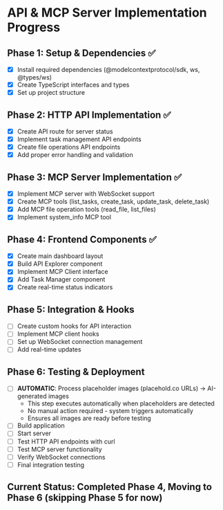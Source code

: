 # API & MCP Server Implementation Progress

## Phase 1: Setup & Dependencies ✅
- [x] Install required dependencies (@modelcontextprotocol/sdk, ws, @types/ws)
- [x] Create TypeScript interfaces and types
- [x] Set up project structure

## Phase 2: HTTP API Implementation ✅
- [x] Create API route for server status
- [x] Implement task management API endpoints
- [x] Create file operations API endpoints
- [x] Add proper error handling and validation

## Phase 3: MCP Server Implementation ✅
- [x] Implement MCP server with WebSocket support
- [x] Create MCP tools (list_tasks, create_task, update_task, delete_task)
- [x] Add MCP file operation tools (read_file, list_files)
- [x] Implement system_info MCP tool

## Phase 4: Frontend Components ✅
- [x] Create main dashboard layout
- [x] Build API Explorer component
- [x] Implement MCP Client interface
- [x] Add Task Manager component
- [x] Create real-time status indicators

## Phase 5: Integration & Hooks
- [ ] Create custom hooks for API interaction
- [ ] Implement MCP client hooks
- [ ] Set up WebSocket connection management
- [ ] Add real-time updates

## Phase 6: Testing & Deployment
- [ ] **AUTOMATIC**: Process placeholder images (placehold.co URLs) → AI-generated images
  - This step executes automatically when placeholders are detected
  - No manual action required - system triggers automatically
  - Ensures all images are ready before testing
- [ ] Build application
- [ ] Start server
- [ ] Test HTTP API endpoints with curl
- [ ] Test MCP server functionality
- [ ] Verify WebSocket connections
- [ ] Final integration testing

## Current Status: Completed Phase 4, Moving to Phase 6 (skipping Phase 5 for now)
